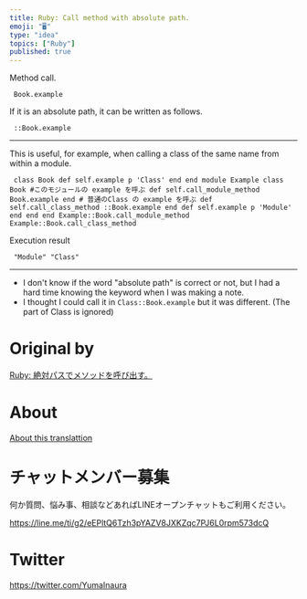 ```yaml
---
title: Ruby: Call method with absolute path.
emoji: "🖥"
type: "idea"
topics: ["Ruby"]
published: true
---
```


Method call.

     Book.example 

If it is an absolute path, it can be written as follows.

     ::Book.example 

* * *

This is useful, for example, when calling a class of the same name from within a module.

     class Book def self.example p 'Class' end end module Example class Book #このモジュールの example を呼ぶ def self.call_module_method Book.example end # 普通のClass の example を呼ぶ def self.call_class_method ::Book.example end def self.example p 'Module' end end end Example::Book.call_module_method Example::Book.call_class_method 

Execution result

     "Module" "Class" 

* * *

- I don't know if the word "absolute path" is correct or not, but I had a hard time knowing the keyword when I was making a note. 
- I thought I could call it in `Class::Book.example` but it was different. (The part of Class is ignored) 


# Original by
[Ruby: 絶対パスでメソッドを呼び出す。](https://qiita.com/Yinaura/items/bbad6d788f2a0d5463f0)

# About

[About this translattion](https://qiita.com/YumaInaura/items/7f6fd1e9310a6816469a)








<!-- Update From Qiita API -->

# チャットメンバー募集


何か質問、悩み事、相談などあればLINEオープンチャットもご利用ください。

https://line.me/ti/g2/eEPltQ6Tzh3pYAZV8JXKZqc7PJ6L0rpm573dcQ





# Twitter


https://twitter.com/YumaInaura


<!-- Update From Qiita API -->


